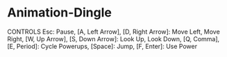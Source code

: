 # Animation-Dingle

CONTROLS
Esc: Pause,
[A, Left Arrow], [D, Right Arrow]: Move Left, Move Right,
[W, Up Arrow], [S, Down Arrow]: Look Up, Look Down,
[Q, Comma], [E, Period]: Cycle Powerups,
[Space]: Jump,
[F, Enter]: Use Power
